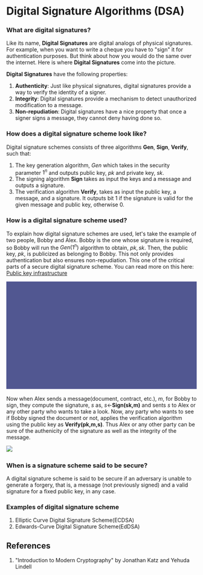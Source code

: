 # Digital Signature Algorithms (DSA)

### What are digital signatures?

Like its name, **Digital Signatures** are digital analogs of physical signatures. For example, when you want to write a cheque you have to "sign" it for authentication purposes. But think about how you would do the same over the internet. 
Here is where **Digital Signatures** come into the picture. 

**Digital Signatures** have the following properties:
1. **Authenticity**: Just like physical signatures, digital signatures provide a way to verify the identity of a signer.
2. **Integrity**: Digital signatures provide a mechanism to detect unauthorized modification to a message.
3. **Non-repudiation**: Digital signatures have a nice property that once a signer signs a message, they cannot deny having done so.

### How does a digital signature scheme look like?

Digital signature schemes consists of three algorithms **Gen**, **Sign**, **Verify**, such that:

1. The key generation algorithm, $Gen$ which takes in the security parameter $1^n$ and outputs public key, $pk$ and private key, $sk$.
2. The signing algorithm **Sign** takes as input the keys and a message and outputs a signature.
3. The verification algorithm **Verify**, takes as input the public key, a message, and a signature. 
It outputs bit 1 if the signature is valid for the given message and public key, otherwise 0.

### How is a digital signature scheme used?

To explain how digital signature schemes are used, let's take the example of two people, Bobby and Alex.
Bobby is the one whose signature is required, so Bobby will run the $Gen(1^n)$ algorithm to obtain, $pk, sk$. 
Then, the public key, $pk$, is publicized as belonging to Bobby. This not only provides authentication but also ensures non-repudiation. This one of the critical parts of a secure digital signature scheme. 
You can read more on this here: [Public key infrastructure](https://en.wikipedia.org/wiki/Public_key_infrastructure)

![](./keygen.gif)

Now when Alex sends a message(document, contract, etc.), $m$, for Bobby to sign, they compute the signature, $s$ as, $s\leftarrow$**Sign(sk,m)** and sents $s$ to Alex or any other party who wants to take a look.
Now, any party who wants to see if Bobby signed the document or not, applies the verification algorithm using the public key as **Verify(pk,m,s)**. Thus Alex or any other party can be sure of the authenicity of
the signature as well as the integrity of the message.

![](./sign_and_verify.gif)

### When is a signature scheme said to be secure?

A digital signature scheme is said to be secure if an adversary is unable to generate a forgery, that is, a message (not previously signed) and a valid signature for a fixed public key, in any case.

### Examples of digital signature scheme

1. Elliptic Curve Digital Signature Scheme(ECDSA)
2. Edwards-Curve Digital Signature Scheme(EdDSA)

## References

1. "Introduction to Modern Cryptography" by Jonathan Katz and Yehuda Lindell


